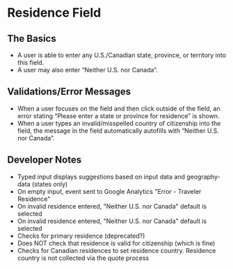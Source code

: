 # Residence Field

## The Basics
* A user is able to enter any U.S./Canadian state, province, or territory into this field.
* A user may also enter “Neither U.S. nor Canada”.

## Validations/Error Messages
* When a user focuses on the field and then click outside of the field, an error stating “Please enter a state or province for residence” is shown. 
* When a user types an invalid/misspelled country of citizenship into the field, the message in the field automatically autofills with “Neither U.S. nor Canada”.

## Developer Notes
* Typed input displays suggestions based on input data and geography-data (states only)
* On empty input, event sent to Google Analytics "Error - Traveler Residence"
* On invalid residence entered, "Neither U.S. nor Canada" default is selected
* On invalid residence entered, "Neither U.S. nor Canada" default is selected
* Checks for primary residence (deprecated?)
* Does NOT check that residence is valid for citizenship (which is fine)
* Checks for Canadian residences to set residence country. Residence country is not collected via the quote process
